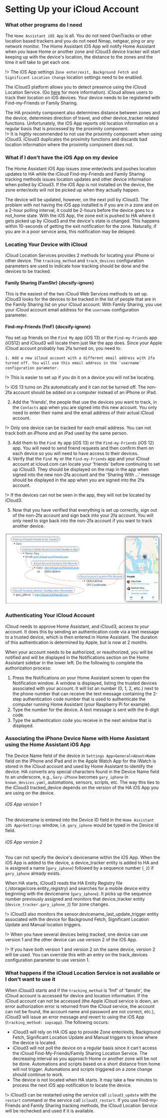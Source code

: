 # Setting Up your iCloud Account

### What other programs do I need
The `Home Assistant iOS App` is all. You do not need OwnTracks or other location based trackers and you do not need Nmap, netgear, ping or any network monitor. The Home Assistant iOS App will notify Home Assistant when you leave Home or another zone and iCloud3 device tracker will start keeping up with the device's location, the distance to the zones and the time it will take to get each one.

!> The iOS App settings `Zone enter/exit, Background Fetch and Significant Location Change` location settings need to be enabled. 

The iCloud3 platform allows you to detect presence using the  iCloud Location Service. (Go [here](https://www.icloud.com/) for more information). iCloud allows users to track their location on iOS devices. Your device needs to be registered with Find-my-Friends or Family Sharing.

The HA proximity component also determines distance between zones and the device, determines direction of travel, and other device_tracker related functions. Unfortunately, the iOS App reports old location information on a regular basis that is processed by the proximity component. 
​		
!> It is highly recommended to not use the proximity component when using iCloud3. iCloud3 duplicates the proximity functions and discards bad location information where the proximity component does not.

### What if I don't have the iOS App on my device
The Home Assistant iOS App issues zone enter/exits and pushes location updates to HA while the iCloud Find-my-Friends and Family Sharing tracking methods issues location updates and other device information when polled by iCloud3. If the iOS App is not installed on the device, the zone enter/exits will not be picked up when they actually happen.

The device will be updated, however, on the next poll by iCloud3. The problem with not having the iOS app installed is if you are in a zone and on a 2-hour polling interval, it could be 2-hours before the device goes to a not_home state. With the iOS App, the zone exit is pushed to HA where it gets picked up by iCloud3 and the device's state is changed. This happens within 10-seconds of getting the exit notification for the zone. Naturally, if you are in a poor service area, this notification may be delayed.


### Locating Your Device with iCloud
iCloud Location Services provides 2 methods for locating your iPhone or other device. The `tracking_method` and `track_devices` configuration parameters are used to indicate how tracking should be done and the devices to be tracked.

#### Family Sharing (FamShr) {docsify-ignore}
This is the easiest of the two iCloud Web Services methods to set up. iCloud3 looks for the devices to be tracked in the list of people that are in the Family Sharing list on your iCloud account. With Family Sharing, you use your iCloud account email address for the `username`  configuration parameter.

#### Find-my-Friends (FmF) {docsify-ignore}

You set up friends on the `Find My` app (iOS 13) or the `Find-my-Friends` app (iOS12) and iCloud3 will locate them just like the app does. Since your Apple iCloud account probably has 2fa turned on, you need to:

    1. Add a new iCloud account with a different email address with 2fa turned off. You will use this email address in the `username` configuration parameter.

!> This is easier to set up if you do it on a device you will not be locating. 

!> iOS 13 turns on 2fa automatically and it can not be turned off. The non-2fa account should be added on a computer instead of an iPhone or iPad.

2. Add the 'friends', the people that use the devices you want to track, in the `Contacts` app when you are signed into this new account. You only need to enter their name and the email address of their actual iCloud account. 

!> Only one device can be tracked for each email address. You can not track both an iPhone and an iPad used by the same person.

3. Add them to the `Find My` app (iOS 13) or the `Find-my-Friends` (iOS 12) app. You will need to send friend requests and then confirm them on each device so you will need to have access to their devices. 
4. Verify that the `Find My` or the `Find-my-Friends` app and your iCloud account at icloud.com can locate your 'friends' before continuing to set up iCloud3. They should be displayed on the map in the app when signed into the new non-2fa account and the 'Sharing With ...'  message should be displayed in the app when you are signed into the 2fa account. 

!> If the devices can not be seen in the app, they will not be located by iCloud3.

5. Now that you have verified that everything is set up correctly, sign out of the non-2fa account and sign back into your 2fa account. You will only need to sign back into the non-2fa account if you want to track another device.




![setup_fmf_icloud3](../images/setup_fmf_icloud3.jpg)

### Authenticating Your iCloud Account
iCloud needs to approve Home Assistant, and iCloud3, access to your account. It does this by sending an authentication code via a text message to a trusted device, which is then entered in Home Assistant. The duration of this authentication is determined by Apple, but is now at 2 months.  

When your account needs to be authorized, or reauthorized, you will be notified and will be displayed in the Notifications section on the Home Assistant sidebar in the lower left. Do the following to complete the authorization process:  

1. Press the Notifications on your Home Assistant screen to open the Notification window. A window is displayed, listing the trusted devices associated with your account. It will list an number (0, 1, 2, etc.) next to the phone number that can receive the text message containing the 2-step authentication code number that is used to authenticate the computer running Home Assistant (your Raspberry Pi for example).
1. Type the number for the device. A text message is sent with the 6-digit code.
1. Type the authentication code you receive in the next window that is displayed.

### Associating the iPhone Device Name with Home Assistant using the Home Assistant iOS App
The Device Name field of the device in `Settings App>General>About>Name` field on the iPhone and iPad and in the Apple Watch App for the iWatch is stored in the iCloud account and used by Home Assistant to identify the device. HA converts any special characters found in the Device Name field to an underscore, e.g., `Gary-iPhone` becomes `gary_iphone` in `known_devices.yaml`, automations, sensors, scripts, etc. The way this ties to the iCloud3 tracked_device depends on the version of the HA iOS App you are using on the device.

###### iOS App version 1
The devicename is entered into the Device ID field in the `Home Assistant iOS App>Settings` window, i.e. `gary_iphone` would be typed in the Device Id field.

###### iOS App version 2
You can not specify the device's devicename within the iOS App. When the iOS App is added to the device, a device_tracker entity is added to HA and is assigned a name (`gary_iphone`) followed by a sequence number (`_2`) if `gary_iphone` already exists. 

When HA starts, iCloud3 reads the HA Entity Registry file (./storage/core.entity_registry) and searches for a mobile device entry beginning with the devicename (`gary_iphone`). It picks up the sequence number previously assigned and monitors that device_tracker entity (`device_tracker.gary_iphone_2`) for zone changes.

!> iCloud3 also monitors the sensor.devicename_last_update_trigger entity associated with the device for Background Fetch, Significant Location Update and Manual location triggers.

!> When you have several devices being tracked, one device can use version 1 and the other device can use version 2 of the iOS App.

!> If you have both version 1 and version 2 on the same device, version 2 will be used. You can override this with an entry on the track_devices configuration parameter to use version 1.

### What happens if the iCloud Location Service is not available or I don't want to use it
When iCloud3 starts and if the `tracking_method` is 'fmf' of 'famshr', the iCloud account is accessed for device and location information. If the iCloud account can not be accessed (the Apple iCloud service is down, an error authorization error is returned from the iCloud service, the account can not be found, the account name and password are not correct, etc.), iCloud3 will issue an error message and revert to using the iOS App (`tracking_method: iopsapp`). The following occurs:

- iCloud3 will rely on HA iOS app to provide Zone enter/exits, Background Fetch, Significant Location Update and Manual triggers to know where the device is located.
- iCloud3 will not poll the device on a regular basis since it can't access the iCloud Find-My-Friends/Family Sharing Location Service. The decreasing interval as you approach Home or another zone will be not be done. Automations and scripts based on a short distance from home will not trigger. Automations and scripts triggered on a zone change should continue to work.
- The device is not located when HA starts. It may take a few minutes to process the next iOS app notification to locate the device.

!> iCloud3 can be restarted using the service call  `icloud3_update` with the `restart` command or the service call `icloud3_restart`. If you use Find-my-Friends and Family Sharing tracking methods, the iCloud Location Service will be rechecked and used if it is available. 

